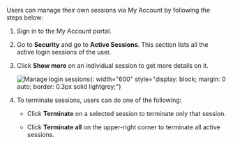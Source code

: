 <!-- markdownlint-disable-next-line -->

Users can manage their own sessions via My Account by following the steps below:

1. Sign in to the My Account portal.

2. Go to **Security** and go to **Active Sessions**. This section lists all the active login sessions of the user.

3. Click **Show more** on an individual session to get more details on it.

    ![Manage login sessions]({{base_path}}/assets/img/guides/organization/self-service/myaccount/manage-login-sessions.png){: width="600" style="display: block; margin: 0 auto; border: 0.3px solid lightgrey;"}

4. To terminate sessions, users can do one of the following:

    - Click **Terminate** on a selected session to terminate only that session.

    - Click **Terminate all** on the upper-right corner to terminate all active sessions.